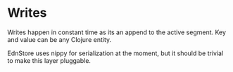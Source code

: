 # Writes

Writes happen in constant time as its an append to the active segment. Key and value can be any Clojure entity.

EdnStore uses nippy for serialization at the moment, but it should be trivial to make this layer pluggable.


